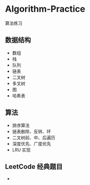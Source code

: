 # Algorithm-Practice
算法练习

## 数据结构

- 数组
- 栈
- 队列
- 链表
- 二叉树
- 多叉树
- 图
- 哈希表

## 算法

- 排序算法
- 链表删除、反转、环
- 二叉树前、中、后遍历
- 深度优先、广度优先
- LRU 实现

## LeetCode 经典题目

- 

